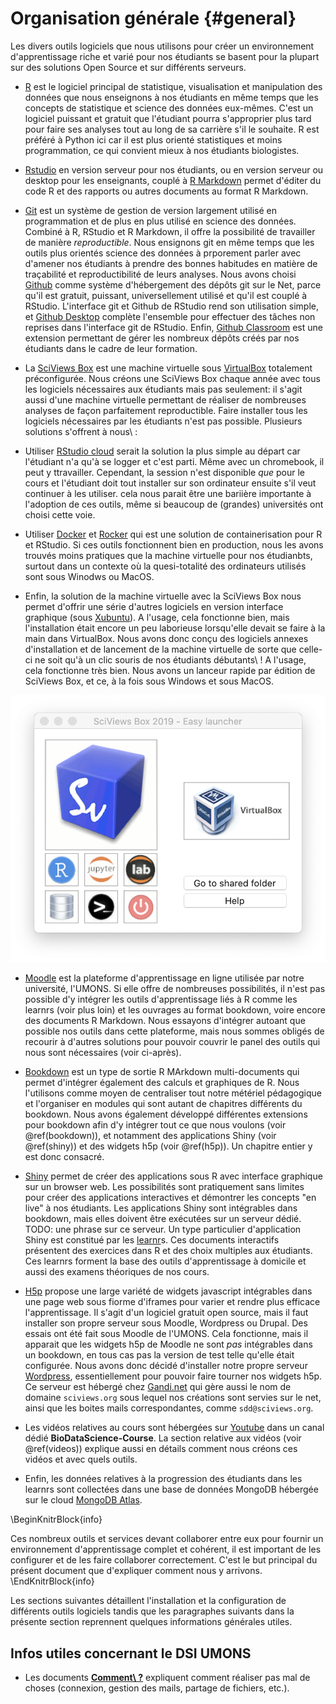 # Organisation générale {#general}



Les divers outils logiciels que nous utilisons pour créer un environnement d'apprentissage riche et varié pour nos étudiants se basent pour la plupart sur des solutions Open Source et sur différents serveurs.

- [R](https://www.r-project.org) est le logiciel principal de statistique, visualisation et manipulation des données que nous enseignons à nos étudiants en même temps que les concepts de statistique et science des données eux-mêmes. C'est un logiciel puissant et gratuit que l'étudiant pourra s'approprier plus tard pour faire ses analyses tout au long de sa carrière s'il le souhaite. R est préféré à Python ici car il est plus orienté statistiques et moins programmation, ce qui convient mieux à nos étudiants biologistes.

- [Rstudio](https://rstudio.com/products/rstudio/) en version serveur pour nos étudiants, ou en version serveur ou desktop pour les enseignants, couplé à [R Markdown](https://rmarkdown.rstudio.com) permet d'éditer du code R et des rapports ou autres documents au format R Markdown.

- [Git](https://git-scm.com) est un système de gestion de version largement utilisé en programmation et de plus en plus utilisé en science des données. Combiné à R, RStudio et R Markdown, il offre la possibilité de travailler de manière *reproductible*. Nous ensignons git en même temps que les outils plus orientés science des données à prporement parler avec d'amener nos étudiants à prendre des bonnes habitudes en matière de traçabilité et reproductibilité de leurs analyses. Nous avons choisi [Github](https://github.com) comme système d'hébergement des dépôts git sur le Net, parce qu'il est gratuit, puissant, universellement utilisé et qu'il est couplé à RStudio. L'interface git et Github de RStudio rend son utilisation simple, et [Github Desktop](https://desktop.github.com) complète l'ensemble pour effectuer des tâches non reprises dans l'interface git de RStudio. Enfin, [Github Classroom](https://classroom.github.com/classrooms) est une extension permettant de gérer les nombreux dépôts créés par nos étudiants dans le cadre de leur formation.

- La [SciViews Box](https://www.sciviews.org/software/svbox/) est une machine virtuelle sous [VirtualBox](https://www.virtualbox.org) totalement préconfigurée. Nous créons une SciViews Box chaque année avec tous les logiciels nécessaires aux étudiants mais pas seulement: il s'agit aussi d'une machine virtuelle permettant de réaliser de nombreuses analyses de façon parfaitement reproductible. Faire installer tous les logiciels nécessaires par les étudiants n'est pas possible. Plusieurs solutions s'offrent à nous\ :

- Utiliser [RStudio cloud](https://rstudio.cloud) serait la solution la plus simple au départ car l'étudiant n'a qu'à se logger et c'est parti. Même avec un chromebook, il peut y ttravailler. Cependant, la session n'est disponible *que* pour le cours et l'étudiant doit tout installer sur son ordinateur ensuite s'il veut continuer à les utiliser. cela nous parait être une bariière importante à l'adoption de ces outils, même si beaucoup de (grandes) universités ont choisi cette voie.

- Utiliser [Docker](https://www.docker.com) et [Rocker](https://github.com/rocker-org/rocker) qui est une solution de containerisation pour R et RStudio. Si ces outils fonctionnent bien en production, nous les avons trouvés moins pratiques que la machine virtuelle pour nos étudianbts, surtout dans un contexte où la quesi-totalité des ordinateurs utilisés sont sous Winodws ou MacOS.

- Enfin, la solution de la machine virtuelle avec la SciViews Box nous permet d'offrir une série d'autres logiciels en version interface graphique (sous [Xubuntu](https://xubuntu.org)). A l'usage, cela fonctionne bien, mais l'installation était encore un peu laborieuse lorsqu'elle devait se faire à la main dans VirtualBox. Nous avons donc conçu des logiciels annexes d'installation et de lancement de la machine virtuelle de sorte que celle-ci ne soit qu'à un clic souris de nos étudiants débutants\ ! A l'usage, cela fonctionne très bien. Nous avons un lanceur rapide par édition de SciViews Box, et ce, à la fois sous Windows et sous MacOS.

![Lanceur rapide de la SciViews Box 2019](images/general/svbox-launcher.png)

- [Moodle](https://moodle.umons.ac.be) est la plateforme d'apprentissage en ligne utilisée par notre université, l'UMONS. Si elle offre de nombreuses possibilités, il n'est pas possible d'y intégrer les outils d'apprentissage liés à R comme les learnrs (voir plus loin) et les ouvrages au format bookdown, voire encore des documents R Markdown. Nous essayons d'intégrer autoant que possible nos outils dans cette plateforme, mais nous sommes obligés de recourir à d'autres solutions pour pouvoir couvrir le panel des outils qui nous sont nécessaires (voir ci-après).

- [Bookdown](https://bookdown.org) est un type de sortie R MArkdown multi-documents qui permet d'intégrer également des calculs et graphiques de R. Nous l'utilisons comme moyen de centraliser tout notre métériel pédagogique et l'organiser en modules qui sont autant de chapitres différents du bookdown. Nous avons également développé différentes extensions pour bookdown afin d'y intégrer tout ce que nous voulons (voir \@ref(bookdown)), et notamment des applications Shiny (voir \@ref(shiny)) et des widgets h5p (voir \@ref(h5p)). Un chapitre entier y est donc consacré.

- [Shiny](https://shiny.rstudio.com) permet de créer des applications sous R avec interface graphique sur un browser web. Les possibilités sont pratiquement sans limites pour créer des applications interactives et démontrer les concepts "en live" à nos étudiants. Les applications Shiny sont intégrables dans bookdown, mais elles doivent être exécutées sur un serveur dédié. TODO: une phrase sur ce serveur. Un type particulier d'application Shiny est constitué par les [learnr](https://rstudio.github.io/learnr/index.html)s. Ces documents interactifs présentent des exercices dans R et des choix multiples aux étudiants. Ces learnrs forment la base des outils d'apprentissage à domicile et aussi des examens théoriques de nos cours.

- [H5p](https://h5p.org) propose une large variété de widgets javascript intégrables dans une page web sous fiorme d'iframes pour varier et rendre plus efficace l'apprentissage. Il s'agit d'un logiciel gratuit open source, mais il faut installer son propre serveur sous Moodle, Wordpress ou Drupal. Des essais ont été fait sous Moodle de l'UMONS. Cela fonctionne, mais il apparait que les widgets h5p de Moodle ne sont *pas* intégrables dans un bookdown, en tous cas pas la version de test telle qu'elle était configurée. Nous avons donc décidé d'installer notre propre serveur [Wordpress](https://fr.wordpress.com), essentiellement pour pouvoir faire tourner nos widgets h5p. Ce serveur est hébergé chez [Gandi.net](https://www.gandi.net/fr) qui gère aussi le nom de domaine `sciviews.org` sous lequel nos créations sont servies sur le net, ainsi que les boites mails correspondantes, comme `sdd@sciviews.org`.

- Les vidéos relatives au cours sont hébergées sur [Youtube](https://www.youtube.com/channel/UCT5UQDG5bP9YtSgBpvoRdPg) dans un canal dédié **BioDataScience-Course**. La section relative aux vidéos (voir \@ref(videos)) explique aussi en détails comment nous créons ces vidéos et avec quels outils.

- Enfin, les données relatives à la progression des étudiants dans les learnrs sont collectées dans une base de données MongoDB hébergée sur le cloud [MongoDB Atlas](https://account.mongodb.com).

\BeginKnitrBlock{info}<div class="info">Ces nombreux outils et services devant collaborer entre eux pour fournir un environnement d'apprentissage complet et cohérent, il est important de les configurer et de les faire collaborer correctement. C'est le but principal du présent document que d'expliquer comment nous y arrivons.</div>\EndKnitrBlock{info}

Les sections suivantes détaillent l'installation et la configuration de différents outils logiciels tandis que les paragraphes suivants dans la présente section reprennent quelques informations générales utiles.

## Infos utiles concernant le DSI UMONS

- Les documents **[Comment\ ?](https://alumniumonsac.sharepoint.com/sites/DirectiondesServicesInformatiques/Comment/Forms/AllItems.aspx)** expliquent comment réaliser pas mal de choses (connexion, gestion des mails, partage de fichiers, etc.).

